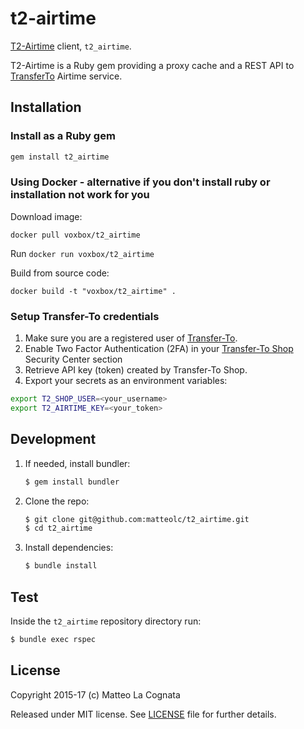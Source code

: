 t2-airtime
==========

[T2-Airtime](https://t2_airtime.github.io) client, `t2_airtime`.

T2-Airtime is a Ruby gem providing a proxy cache and a REST API to [TransferTo](https://www.transfer-to.com/home) Airtime service.

## Installation

### Install as a Ruby gem

``` sh
gem install t2_airtime
```

### Using Docker - alternative if you don't install ruby or installation not work for you

Download image:

```
docker pull voxbox/t2_airtime
```
Run `docker run voxbox/t2_airtime`

Build from source code:

```
docker build -t "voxbox/t2_airtime" .
```

### Setup Transfer-To credentials

1. Make sure you are a registered user of [Transfer-To](https://www.transfer-to.com/home).
2. Enable Two Factor Authentication (2FA) in your [Transfer-To Shop](https://shop.transferto.com) Security Center section
2. Retrieve API key (token) created by Transfer-To Shop.
3. Export your secrets as an environment variables:

```sh
export T2_SHOP_USER=<your_username>
export T2_AIRTIME_KEY=<your_token>
```

## Development

1.  If needed, install bundler:

    ```sh
    $ gem install bundler
    ```

2.  Clone the repo:

    ```sh
    $ git clone git@github.com:matteolc/t2_airtime.git
    $ cd t2_airtime
    ```

3.  Install dependencies:

    ```sh
    $ bundle install
    ```

## Test

Inside the `t2_airtime` repository directory run:

```sh
$ bundle exec rspec
```


## License

Copyright 2015-17 (c) Matteo La Cognata

Released under MIT license.
See [LICENSE](https://raw.githubusercontent.com/apiaryio/apiary-client/master/LICENSE) file for further details.
